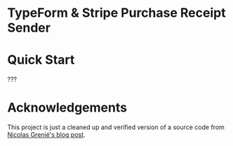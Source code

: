 TypeForm & Stripe Purchase Receipt Sender
=========================================
# Quick Start
???

# Acknowledgements
This project is just a cleaned up and verified version of a source code from
[Nicolas Grenié's blog post](https://medium.com/typeforms-engineering-blog/send-a-receipt-after-accepting-payment-on-a-typeform-175e5261404d).
